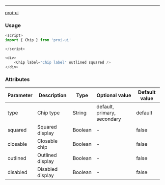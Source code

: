 ---
[proi-ui](https://github.com/specialdoom/proi-ui)

### Usage

```javascript
<script>
import { Chip } from 'proi-ui'

</script>

<div>
    <Chip label="Chip label" outlined squared />
</div>
```

### Attributes
| Parameter | Description | Type | Optional value | Default value |
| --- | --- | --- | --- | --- |
| type | Chip type | String | default, primary, secondary | default |
| squared | Squared display | Boolean | - | false |
| closable | Closable chip | Boolean | - | false |
| outlined | Outlined display | Boolean | - | false |
| disabled | Disabled display | Boolean | - | false |

